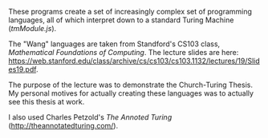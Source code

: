These programs create a set of increasingly complex set of programming languages, all of which interpret down to a standard Turing Machine (*tmModule.js*).

The "Wang" languages are taken from Standford's CS103 class, *Mathematical Foundations of Computing*. The lecture slides are here: https://web.stanford.edu/class/archive/cs/cs103/cs103.1132/lectures/19/Slides19.pdf.

The purpose of the lecture was to demonstrate the Church-Turing Thesis. My personal motives for actually creating these languages was to actually see this thesis at work.

I also used Charles Petzold's *The Annoted Turing* (http://theannotatedturing.com/).
